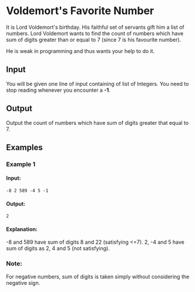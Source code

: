 # Voldemort's Favorite Number

It is Lord Voldemort's birthday. His faithful set of servants gift him a list of numbers.
Lord Voldemort wants to find the count of numbers which have sum of digits greater than or equal to 7 (since 7 is his favourite number).

He is weak in programming and thus wants your help to do it.

## Input

You will be given one line of input containing of list of Integers. You need to stop reading whenever you encounter a <b>-1</b>.

## Output
Output the count of numbers which have sum of digits greater that equal to 7.


## Examples

### Example 1
#### Input:
```
-8 2 589 -4 5 -1
```
#### Output:
```
2
```
#### Explanation:
-8 and 589 have sum of digits 8 and 22 (satisfying <=7). 2, -4 and 5 have sum of digits as 2, 4 and 5 (not satisfying). 

### Note:
For negative numbers, sum of digits is taken simply without considering the negative sign.
